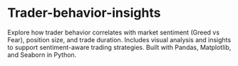 # Trader-behavior-insights
Explore how trader behavior correlates with market sentiment (Greed vs Fear), position size, and trade duration. Includes visual analysis and insights to support sentiment-aware trading strategies. Built with Pandas, Matplotlib, and Seaborn in Python.
